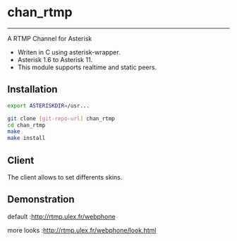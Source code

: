chan_rtmp
=========

---
A RTMP Channel for Asterisk

* Writen in C using asterisk-wrapper.
* Asterisk 1.6 to Asterisk 11.
* This module supports realtime and static peers.


Installation
------------

```sh
export ASTERISKDIR=/usr...

git clone [git-repo-url] chan_rtmp
cd chan_rtmp
make
make install
```

Client
------

The client allows to set differents skins.


Demonstration
-------------

default :http://rtmp.ulex.fr/webphone

more looks :http://rtmp.ulex.fr/webphone/look.html
